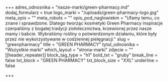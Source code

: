 +++
adres_odnosnika = "nasze-marki/green-pharmacy.md"
dodaj_formularz = true
logo_marki = "/uploads/green-pharmacy-logo.jpg"
meta_opis = ""
meta_robots = ""
opis_pod_naglowiekm = "Ufamy temu, co znane i sprawdzone. Dlatego tworząc kosmetyki Green Pharmacy inspiracje czerpaliśmy z bogatej tradycji ziołolecznictwa, krzewionej przez nasze mamy i babcie. Wybraliśmy rośliny o potwierdzonym działaniu, które były przez nie wykorzystywane w codziennej pielęgnacji."
slug = "greenpharmacy"
title = "GREEN PHARMACY"
tytul_odnosnika = "Wszystkie marki"
which_layout = "strona-marki"
zdjecie = ""
[[header_repeater]]
block_tag_type = "h1"
bold_txt = "gruby"
break_line = false
txt_block = "GREEN PHARMACY"
txt_block_size = "XXL"
underline = false

+++
